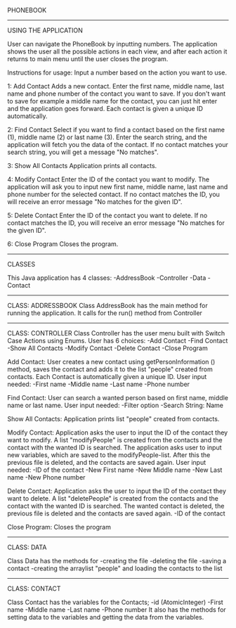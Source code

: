 PHONEBOOK

----

USING THE APPLICATION

User can navigate the PhoneBook by inputting numbers.
The application shows the user all the possible actions in each view,
and after each action it returns to main menu until the user closes the program.

Instructions for usage:
Input a number based on the action you want to use.

1: Add Contact
Adds a new contact.
Enter the first name, middle name, last name and phone number of the contact you want to save.
If you don't want to save for example a middle name for the contact, you can just hit enter and the application goes forward.
Each contact is given a unique ID automatically.

2: Find Contact
Select if you want to find a contact based on the first name (1), middle name (2) or last name (3).
Enter the search string, and the application will fetch you the data of the contact.
If no contact matches your search string, you will get a message "No matches".

3: Show All Contacts
Application prints all contacts.

4: Modify Contact
Enter the ID of the contact you want to modify.
The application will ask you to input new first name, middle name, last name and phone number for the selected contact.
If no contact matches the ID, you will receive an error message "No matches for the given ID".

5: Delete Contact
Enter the ID of the contact you want to delete.
If no contact matches the ID, you will receive an error message "No matches for the given ID".

6: Close Program
Closes the program.


----

CLASSES

This Java application has 4 classes:
-AddressBook
-Controller
-Data
-Contact

----

CLASS: ADDRESSBOOK
Class AddressBook has the main method for running the application.
It calls for the run() method from Controller

----

CLASS: CONTROLLER
Class Controller has the user menu built with Switch Case Actions using Enums.
User has 6 choices:
-Add Contact
-Find Contact
-Show All Contacts
-Modify Contact
-Delete Contact
-Close Program


Add Contact:
User creates a new contact using getPersonInformation () method,
saves the contact and adds it to the list "people" created from contacts.
Each Contact is automatically given a unique ID.
User input needed:
-First name
-Middle name
-Last name
-Phone number


Find Contact:
User can search a wanted person based on first name, middle name or last name.
User input needed:
-Filter option
-Search String: Name


Show All Contacts:
Application prints list "people" created from contacts.


Modify Contact:
Application asks the user to input the ID of the contact they want to modify.
A list "modifyPeople" is created from the contacts and the contact with the wanted ID is searched.
The application asks user to input new variables, which are saved to the modifyPeople-list.
After this the previous file is deleted, and the contacts are saved again.
User input needed:
-ID of the contact
-New First name
-New Middle name
-New Last name
-New Phone number


Delete Contact:
Application asks the user to input the ID of the contact they want to delete.
A list "deletePeople" is created from the contacts and the contact with the wanted ID is searched.
The wanted contact is deleted, the previous file is deleted and the contacts are saved again.
-ID of the contact


Close Program:
Closes the program


----
CLASS: DATA

Class Data has the methods for
-creating the file
-deleting the file
-saving a contact
-creating the arraylist "people" and loading the contacts to the list

----

CLASS: CONTACT

Class Contact has the variables for the Contacts;
-id (AtomicInteger)
-First name
-Middle name
-Last name
-Phone number
It also has the methods for setting data to the variables and getting the data from the variables.
